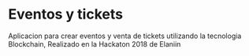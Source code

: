 # Eventos y tickets

Aplicacion para crear eventos y venta de tickets utilizando la tecnologia Blockchain,
Realizado en la Hackaton 2018 de Elaniin

